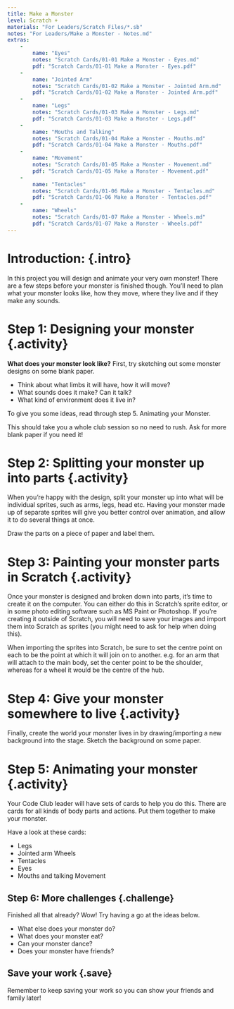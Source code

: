 ```yaml
---
title: Make a Monster
level: Scratch +
materials: "For Leaders/Scratch Files/*.sb"
notes: "For Leaders/Make a Monster - Notes.md"
extras:
    -
        name: "Eyes"
        notes: "Scratch Cards/01-01 Make a Monster - Eyes.md"
        pdf: "Scratch Cards/01-01 Make a Monster - Eyes.pdf"
    -
        name: "Jointed Arm"
        notes: "Scratch Cards/01-02 Make a Monster - Jointed Arm.md"
        pdf: "Scratch Cards/01-02 Make a Monster - Jointed Arm.pdf"
    -
        name: "Legs"
        notes: "Scratch Cards/01-03 Make a Monster - Legs.md"
        pdf: "Scratch Cards/01-03 Make a Monster - Legs.pdf"
    -
        name: "Mouths and Talking"
        notes: "Scratch Cards/01-04 Make a Monster - Mouths.md"
        pdf: "Scratch Cards/01-04 Make a Monster - Mouths.pdf"
    -
        name: "Movement"
        notes: "Scratch Cards/01-05 Make a Monster - Movement.md"
        pdf: "Scratch Cards/01-05 Make a Monster - Movement.pdf"
    -
        name: "Tentacles"
        notes: "Scratch Cards/01-06 Make a Monster - Tentacles.md"
        pdf: "Scratch Cards/01-06 Make a Monster - Tentacles.pdf"
    -
        name: "Wheels"
        notes: "Scratch Cards/01-07 Make a Monster - Wheels.md"
        pdf: "Scratch Cards/01-07 Make a Monster - Wheels.pdf"
---
```


# Introduction: {.intro}

In this project you will design and animate your very own monster! There are a few steps before your monster is finished though. You’ll need to plan what your monster looks like, how they move, where they live and if they make any sounds.

# **Step 1:** Designing your monster {.activity}

**What does your monster look like?** First, try sketching out some monster designs on some blank paper.

+ Think about what limbs it will have, how it will move?
+ What sounds does it make? Can it talk?
+ What kind of environment does it live in?

To give you some ideas, read through step 5. Animating your Monster.

This should take you a whole club session so no need to rush. Ask for more blank paper if you need it!

# **Step 2:** Splitting your monster up into parts {.activity}

When you’re happy with the design, split your monster up into what will be individual sprites, such as arms, legs, head etc. Having your monster made up of separate sprites will give you better control over animation, and allow it to do several things at once.

Draw the parts on a piece of paper and label them.

# **Step 3:** Painting your monster parts in Scratch {.activity}

Once your monster is designed and broken down into parts, it’s time to create it on the computer. You can either do this in Scratch’s sprite editor, or in some photo editing software such as MS Paint or Photoshop. If you’re creating it outside of Scratch, you will need to save your images and import them into Scratch as sprites (you might need to ask for help when doing this).

When importing the sprites into Scratch, be sure to set the centre point on each to be the point at which it will join on to another. e.g. for an arm that will attach to the main body, set the center point to be the shoulder, whereas for a wheel it would be the centre of the hub.

# **Step 4:** Give your monster somewhere to live {.activity}

Finally, create the world your monster lives in by drawing/importing a new background into the stage. Sketch the background on some paper.

# **Step 5:** Animating your monster {.activity}

Your Code Club leader will have sets of cards to help you do this. There are cards for all kinds of body parts and actions. Put them together to make your monster.

Have a look at these cards:

* Legs
* Jointed arm Wheels
* Tentacles
* Eyes
* Mouths and talking Movement

## **Step 6:** More challenges {.challenge}

Finished all that already? Wow! Try having a go at the ideas below.

+ What else does your monster do?
+ What does your monster eat?
+ Can your monster dance?
+ Does your monster have friends?

## Save your work {.save}

Remember to keep saving your work so you can show your friends and family later!
